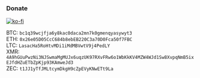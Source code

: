 ### Donate

[![ko-fi](https://ko-fi.com/img/githubbutton_sm.svg)](https://ko-fi.com/A0A5XSDZ8)  

BTC: `bc1q39wcjfja6y8kac0daca2mn7k0gmenqyasywyt3`  
ETH: `0x26e05D05CcC684b8ebEB220C3a70D0Fca50f7FBC`  
LTC: `LasacHa5RoHtvMDi1iMdMBVwtV9j4PedLY`  
XMR: `4A9hGUuPwzNi3NJSwmaMgMUJx6uqzUK97RXvFRw6o1WbKkKV4MZW4WJd1Sw8XvpqNmB5ixEJfdHZuETbZpKjp93KAmweJd3`  
ZEC: `t1JJ1yTfJMLtcymDkgH9cZpEVyKNwETt9La`

